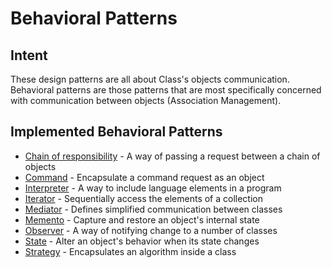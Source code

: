 # Behavioral Patterns


## Intent
These design patterns are all about Class's objects communication. Behavioral patterns are those patterns that are most specifically concerned with communication between objects (Association Management).


## Implemented Behavioral Patterns
* [Chain of responsibility](chainofresponsibility) - A way of passing a request between a chain of objects
* [Command](command) - Encapsulate a command request as an object
* [Interpreter](interpreter) - A way to include language elements in a program
* [Iterator](iterator) - Sequentially access the elements of a collection
* [Mediator](mediator) - Defines simplified communication between classes
* [Memento](memento) - Capture and restore an object's internal state
* [Observer](observer) - A way of notifying change to a number of classes
* [State](state) - Alter an object's behavior when its state changes
* [Strategy](strategy) - Encapsulates an algorithm inside a class